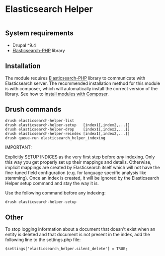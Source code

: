 # Elasticsearch Helper

[![<wunderio>](https://circleci.com/gh/wunderio/elasticsearch_helper/tree/8.x.svg?style=svg)](<https://app.circleci.com/pipelines/github/wunderio/elasticsearch_helper?branch=8.x-7.x>)

## System requirements
* Drupal ^9.4
* [Elasticsearch-PHP](https://github.com/elastic/elasticsearch-php) library

## Installation

The module requires [Elasticsearch-PHP](https://github.com/elastic/elasticsearch-php)
library to communicate with Elasticsearch server. The recommended installation
method for this module is with composer, which will automatically install
the correct version of the library. See how to [install modules with
Composer](https://www.drupal.org/docs/develop/using-composer/manage-dependencies#managing-contributed).

## Drush commands

```
drush elasticsearch-helper-list
drush elasticsearch-helper-setup   [index1[,index2,...]]
drush elasticsearch-helper-drop    [index1[,index2,...]]
drush elasticsearch-helper-reindex [index1[,index2,...]]
drush queue-run elasticsearch_helper_indexing
```

IMPORTANT:

Explicitly SETUP INDICES as the very first step before _any_ indexing. Only this way you get properly set up their
mappings and details. Otherwise, implicit mappings are created by Elasticsearch itself which will not have the
fine-tuned field configuration (e.g. for language specific analysis like stemming). Once an index is created, it will
be ignored by the Elasticsearch Helper setup command and stay the way it is.

Use the following command before any indexing:

```
drush elasticsearch-helper-setup
```

## Other

To stop logging information about a document that doesn't exist when an entity
is deleted and that document is not present in the index, add the
following line to the settings.php file:

```
$settings['elasticsearch_helper.silent_delete'] = TRUE;
```
